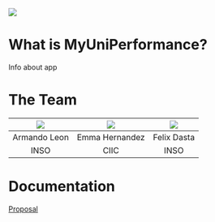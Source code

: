 ![](https://images.unsplash.com/photo-1599658880436-c61792e70672?ixlib=rb-1.2.1&ixid=MnwxMjA3fDB8MHxwaG90by1wYWdlfHx8fGVufDB8fHx8&auto=format&fit=crop&w=1170&q=80)

# What is MyUniPerformance?
Info about app



# The Team
| ![](https://dogtowndogtraining.com/wp-content/uploads/2012/06/300x300-02.jpg) | ![](https://mylittlefalls.com/wp-content/uploads/2020/05/Raccoon-immature-JoanHerrmann-300x300.jpeg) | ![](https://www.oiseaux.net/photos/samuel.blanc/images/id/manchot.empereur.sabl.2p.jpg) |
|    :----:   |    :----:   |    :----:     |
| Armando Leon  |   Emma Hernandez      | Felix Dasta  |
| INSO   | CIIC        | INSO      |



# Documentation
[Proposal](https://www.markdownguide.org)
